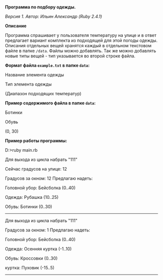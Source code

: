 **Программа по подбору одежды.**

*Версия 1. Автор: Ильин Александр (Ruby 2.4.1)*

**Описание**

Программа спрашивает у пользователя температуру на улице и в ответ предлагает вариант комплекта из подходящей для этой погоды одежды. Описания отдельных вещей хранятся каждый в отдельном текстовом файле в папке `/data`. Файлы можно добавлять. Так же можно добавлять новые типы вещей - тип указывается во второй строке файла. 


**Формат файла `example.txt` в папке `data`:**

Название элемента одежды

Тип элемента одежды

(Диапазон подходящих температур)


**Пример содержимого файла в папке `data`:**

Ботинки

Обувь

(0, 30)



**Пример работы программы:**

D:\>ruby main.rb

Для выхода из цикла набрать "111"


Сейчас градусов на улице: 12



Градусов за окном: 12 Предлагаю надеть:

Головной убор: Бейсболка  (0..40)

Одежда: Рубашка  (10..25)

Обувь: Ботинки  (0..30)


---------------------
Для выхода из цикла набрать "111"

Градусов за окном: 1 Предлагаю надеть:

Головной убор: Бейсболка  (0..40)

Одежда: Осенняя куртка  (-1..10)

Обувь: Кроссовки  (0..30)

куртка: Пуховик  (-15..5)


---------------------
